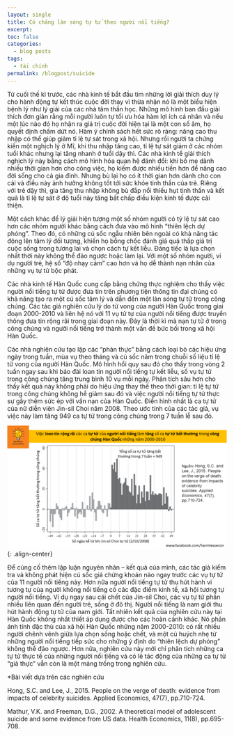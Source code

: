 ```yaml
---
layout: single
title: Có chăng làn sóng tự tử theo người nổi tiếng?
excerpt:
toc: false
categories:
  - blog posts
tags:
  - tài chính
permalink: /blogpost/suicide
---
```


Từ cuối thế kỉ trước, các nhà kinh tế bắt đầu tìm những lời giải thích duy lý cho hành động tự kết thúc cuộc đời thay vì thừa nhận nó là một biểu hiện bệnh lý như lý giải của các nhà tâm thần học. 
Những mô hình ban đầu giải thích đơn giản rằng mỗi người luôn tự tối ưu hóa hàm lợi ích cá nhân và nếu một lúc nào đó họ nhận ra giá trị cuộc đời hiện tại là một con số âm, họ quyết định chấm dứt nó. Hàm ý chính sách hết sức rõ ràng: nâng cao thu nhập có thể giúp giảm tỉ lệ tự sát trong xã hội.
Nhưng rồi người ta chứng kiến một nghịch lý ở Mĩ, khi thu nhập tăng cao, tỉ lệ tự sát giảm ở các nhóm tuổi khác nhưng lại tăng nhanh ở tuổi dậy thì. Các nhà kinh tế giải thích nghịch lý này bằng cách mô hình hóa quan hệ đánh đổi: khi bố mẹ dành nhiều thời gian hơn cho công việc, họ kiếm được nhiều tiền hơn để nâng cao đời sống cho cả gia đình. Nhưng bù lại họ có ít thời gian hơn dành cho con cái và điều này ảnh hưởng không tốt tới sức khỏe tinh thần của trẻ. Riêng với trẻ dậy thì, gia tăng thu nhập không bù đắp nổi thiếu hụt tinh thần và kết quả là tỉ lệ tự sát ở độ tuổi này tăng bất chấp điều kiện kinh tế được cải thiện.

Một cách khác để lý giải hiện tượng một số nhóm người có tỷ lệ tự sát cao hơn các nhóm người khác bằng cách đưa vào mô hình “thiên lệch dự phóng”. Theo đó, có những cú sốc ngẫu nhiên bên ngoài có khả năng tác động lên tâm lý đối tượng, khiến họ bỗng chốc đánh giá quá thấp giá trị cuộc sống trong tương lai và chọn cách tự kết liễu. Đáng tiếc là lựa chọn nhất thời này không thể đảo ngược hoặc làm lại. Với một số nhóm người, ví dụ người trẻ, hệ số “độ nhạy cảm” cao hơn và họ dễ thành nạn nhân của những vụ tự tử bộc phát.

Các nhà kinh tế Hàn Quốc cung cấp bằng chứng thực nghiệm cho thấy việc người nổi tiếng tự tử được đưa tin trên phương tiện thông tin đại chúng có khả năng tạo ra một cú sốc tâm lý và dẫn đến một làn sóng tự tử trong công chúng. Các tác giả nghiên cứu lý do tử vong của người Hàn Quốc trong giai đoạn 2000-2010 và liên hệ nó với 11 vụ tử tự của người nổi tiếng được truyền thông đưa tin rộng rãi trong giai đoạn này. Đây là thời kì mà nạn tự tử ở trong công chúng và người nổi tiếng trở thành một vấn đề bức bối trong xã hội Hàn Quốc.

Các nhà nghiên cứu tạo lập các “phản thực” bằng cách loại bỏ các hiệu ứng ngày trong tuần, mùa vụ theo tháng và cú sốc năm trong chuỗi số liệu tỉ lệ tử vong của người Hàn Quốc. Mô hình hổi quy sau đó cho thấy trong vòng 2 tuần ngay sau khi báo đài loan tin người nổi tiếng tự kết liễu, số vụ tự tử trong công chúng tăng trung bình 10 vụ mỗi ngày. Phân tích sâu hơn cho thấy kết quả này không phải do hiệu ứng thay thế theo thời gian: tỉ lệ tự tử trong công chúng không hề giảm sau đó và việc người nổi tiếng tự tử thực sự gây thêm sức ép với vấn nạn của Hàn Quốc. Điển hình nhất là ca tự tử của nữ diễn viên Jin-sil Choi năm 2008. Theo ước tính của các tác giả, vụ việc này làm tăng 949 ca tự tử trong công chúng trong 7 tuần lễ sau đó.

![image-center](/assets/images/blogpost/suicide.png){: .align-center}

Để củng cố thêm lập luận nguyên nhân – kết quả của mình, các tác giả kiểm tra và không phát hiện cú sốc giá chứng khoán nào ngay trước các vụ tự tử của 11 người nổi tiếng này. Hơn nữa người nổi tiếng tự tử thu hút hành vi tương tự của người không nổi tiếng có các đặc điểm kinh tế, xã hội tương tự người nổi tiếng. Ví dụ ngay sau cái chết của Jin-sil Choi, các vụ tự tử phần nhiều liên quan đến người trẻ, sống ở đô thị. Người nổi tiếng là nam giới thu hút hành động tự tử của nam giới.
Tất nhiên kết quả của nghiên cứu này tại Hàn Quốc không nhất thiết áp dụng được cho các hoàn cảnh khác. Nó phản ánh tính đặc thù của xã hội Hàn Quốc những năm 2000-2010: có rất nhiều người chênh vênh giữa  lựa chọn sống hoặc chết, và một cú huých nhẹ từ những người nổi tiếng tiếp sức cho những ý định do “thiên lệch dự phóng” không thể đảo ngược. Hơn nữa, nghiên cứu này mới chỉ phân tích những ca tự tử thực tế của những người nổi tiếng và có lẽ tác động của những ca tự tử “giả thực” vẫn còn là một mảng trống trong nghiên cứu.

*Bài viết dựa trên các nghiên cứu

Hong, S.C. and Lee, J., 2015. People on the verge of death: evidence from impacts of celebrity suicides. Applied Economics, 47(7), pp.710-724.

Mathur, V.K. and Freeman, D.G., 2002. A theoretical model of adolescent suicide and some evidence from US data. Health Economics, 11(8), pp.695-708.







